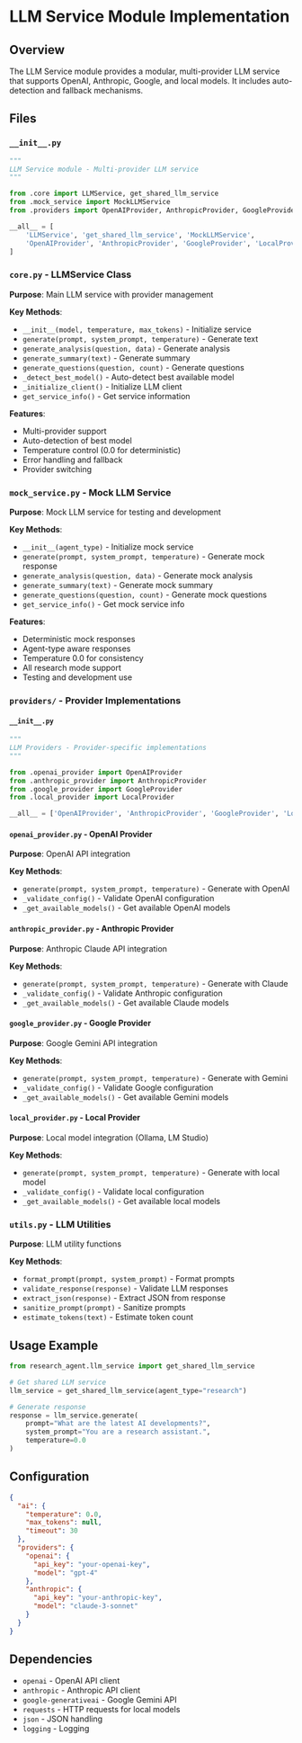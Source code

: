 # LLM Service Module Implementation

## Overview
The LLM Service module provides a modular, multi-provider LLM service that supports OpenAI, Anthropic, Google, and local models. It includes auto-detection and fallback mechanisms.

## Files

### `__init__.py`
```python
"""
LLM Service module - Multi-provider LLM service
"""

from .core import LLMService, get_shared_llm_service
from .mock_service import MockLLMService
from .providers import OpenAIProvider, AnthropicProvider, GoogleProvider, LocalProvider

__all__ = [
    'LLMService', 'get_shared_llm_service', 'MockLLMService',
    'OpenAIProvider', 'AnthropicProvider', 'GoogleProvider', 'LocalProvider'
]
```

### `core.py` - LLMService Class
**Purpose**: Main LLM service with provider management

**Key Methods**:
- `__init__(model, temperature, max_tokens)` - Initialize service
- `generate(prompt, system_prompt, temperature)` - Generate text
- `generate_analysis(question, data)` - Generate analysis
- `generate_summary(text)` - Generate summary
- `generate_questions(question, count)` - Generate questions
- `_detect_best_model()` - Auto-detect best available model
- `_initialize_client()` - Initialize LLM client
- `get_service_info()` - Get service information

**Features**:
- Multi-provider support
- Auto-detection of best model
- Temperature control (0.0 for deterministic)
- Error handling and fallback
- Provider switching

### `mock_service.py` - Mock LLM Service
**Purpose**: Mock LLM service for testing and development

**Key Methods**:
- `__init__(agent_type)` - Initialize mock service
- `generate(prompt, system_prompt, temperature)` - Generate mock response
- `generate_analysis(question, data)` - Generate mock analysis
- `generate_summary(text)` - Generate mock summary
- `generate_questions(question, count)` - Generate mock questions
- `get_service_info()` - Get mock service info

**Features**:
- Deterministic mock responses
- Agent-type aware responses
- Temperature 0.0 for consistency
- All research mode support
- Testing and development use

### `providers/` - Provider Implementations

#### `__init__.py`
```python
"""
LLM Providers - Provider-specific implementations
"""

from .openai_provider import OpenAIProvider
from .anthropic_provider import AnthropicProvider
from .google_provider import GoogleProvider
from .local_provider import LocalProvider

__all__ = ['OpenAIProvider', 'AnthropicProvider', 'GoogleProvider', 'LocalProvider']
```

#### `openai_provider.py` - OpenAI Provider
**Purpose**: OpenAI API integration

**Key Methods**:
- `generate(prompt, system_prompt, temperature)` - Generate with OpenAI
- `_validate_config()` - Validate OpenAI configuration
- `_get_available_models()` - Get available OpenAI models

#### `anthropic_provider.py` - Anthropic Provider
**Purpose**: Anthropic Claude API integration

**Key Methods**:
- `generate(prompt, system_prompt, temperature)` - Generate with Claude
- `_validate_config()` - Validate Anthropic configuration
- `_get_available_models()` - Get available Claude models

#### `google_provider.py` - Google Provider
**Purpose**: Google Gemini API integration

**Key Methods**:
- `generate(prompt, system_prompt, temperature)` - Generate with Gemini
- `_validate_config()` - Validate Google configuration
- `_get_available_models()` - Get available Gemini models

#### `local_provider.py` - Local Provider
**Purpose**: Local model integration (Ollama, LM Studio)

**Key Methods**:
- `generate(prompt, system_prompt, temperature)` - Generate with local model
- `_validate_config()` - Validate local configuration
- `_get_available_models()` - Get available local models

### `utils.py` - LLM Utilities
**Purpose**: LLM utility functions

**Key Methods**:
- `format_prompt(prompt, system_prompt)` - Format prompts
- `validate_response(response)` - Validate LLM responses
- `extract_json(response)` - Extract JSON from response
- `sanitize_prompt(prompt)` - Sanitize prompts
- `estimate_tokens(text)` - Estimate token count

## Usage Example
```python
from research_agent.llm_service import get_shared_llm_service

# Get shared LLM service
llm_service = get_shared_llm_service(agent_type="research")

# Generate response
response = llm_service.generate(
    prompt="What are the latest AI developments?",
    system_prompt="You are a research assistant.",
    temperature=0.0
)
```

## Configuration
```json
{
  "ai": {
    "temperature": 0.0,
    "max_tokens": null,
    "timeout": 30
  },
  "providers": {
    "openai": {
      "api_key": "your-openai-key",
      "model": "gpt-4"
    },
    "anthropic": {
      "api_key": "your-anthropic-key",
      "model": "claude-3-sonnet"
    }
  }
}
```

## Dependencies
- `openai` - OpenAI API client
- `anthropic` - Anthropic API client
- `google-generativeai` - Google Gemini API
- `requests` - HTTP requests for local models
- `json` - JSON handling
- `logging` - Logging

